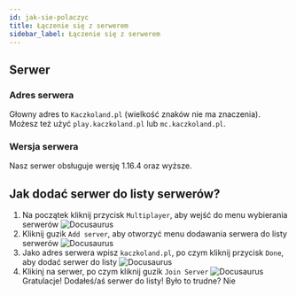 ```yaml
---
id: jak-sie-polaczyc
title: Łączenie się z serwerem
sidebar_label: Łączenie się z serwerem
---
```

## Serwer
### Adres serwera
Głowny adres to `Kaczkoland.pl` (wielkość znaków nie ma znaczenia). Możesz też użyć `play.kaczkoland.pl` lub `mc.kaczkoland.pl`.
### Wersja serwera
Nasz serwer obsługuje wersję 1.16.4 oraz wyższe.
## Jak dodać serwer do listy serwerów?
1. Na początek kliknij przycisk `Multiplayer`, aby wejść do menu wybierania serwerów
![Docusaurus](/img/img.png)
2. Kliknij guzik `Add server`, aby otworzyć menu dodawania serwera do listy serwerów
![Docusaurus](/img/img_1.png)
3. Jako adres serwera wpisz `kaczkoland.pl`, po czym kliknij przycisk `Done`, aby dodać serwer do listy 
![Docusaurus](/img/img_2.png)
4. Klikinj na serwer, po czym kliknij guzik `Join Server`
![Docusaurus](/img/img_3.png)
Gratulacje! Dodałeś/aś serwer do listy! Było to trudne? Nie 